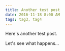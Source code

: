 ```yaml
---
title: Another test post
date: 2016-11-18 8:00 AM
tags: tag3, tag4
---
```


Here's another test post.

Let's see what happens...
